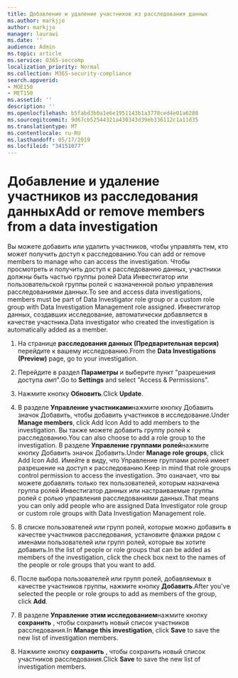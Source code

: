 ```yaml
---
title: Добавление и удаление участников из расследования данных
ms.author: markjjo
author: markjjo
manager: laurawi
ms.date: ''
audience: Admin
ms.topic: article
ms.service: O365-seccomp
localization_priority: Normal
ms.collection: M365-security-compliance
search.appverid:
- MOE150
- MET150
ms.assetid: ''
description: ''
ms.openlocfilehash: b5fabd3b0a1e6e1951143b1a3778ced4e01a6288
ms.sourcegitcommit: 9d67cb52544321a430343d39eb336112c1a11d35
ms.translationtype: MT
ms.contentlocale: ru-RU
ms.lasthandoff: 05/17/2019
ms.locfileid: "34151077"
---
```

# <a name="add-or-remove-members-from-a-data-investigation"></a><span data-ttu-id="6f841-102">Добавление и удаление участников из расследования данных</span><span class="sxs-lookup"><span data-stu-id="6f841-102">Add or remove members from a data investigation</span></span>

<span data-ttu-id="6f841-103">Вы можете добавить или удалить участников, чтобы управлять тем, кто может получить доступ к расследованию.</span><span class="sxs-lookup"><span data-stu-id="6f841-103">You can add or remove members to manage who can access the investigation.</span></span> <span data-ttu-id="6f841-104">Чтобы просмотреть и получить доступ к расследованию данных, участники должны быть частью группы ролей Data Инвестигатор или пользовательской группы ролей с назначенной ролью управления расследованиями данных.</span><span class="sxs-lookup"><span data-stu-id="6f841-104">To see and access data investigations, members must be part of Data Investigator role group or a custom role group with Data Investigation Management role assigned.</span></span> <span data-ttu-id="6f841-105">Инвестигатор данных, создавших исследование, автоматически добавляется в качестве участника.</span><span class="sxs-lookup"><span data-stu-id="6f841-105">Data investigator who created the investigation is automatically added as a member.</span></span>

1. <span data-ttu-id="6f841-106">На странице **расследования данных (Предварительная версия)** перейдите к вашему исследованию.</span><span class="sxs-lookup"><span data-stu-id="6f841-106">From the **Data Investigations (Preview)** page, go to your investigation.</span></span>

2. <span data-ttu-id="6f841-107">Перейдите в раздел **Параметры** и выберите пункт "разрешения доступа _амп_".</span><span class="sxs-lookup"><span data-stu-id="6f841-107">Go to **Settings** and select "Access & Permissions".</span></span>
 
3. <span data-ttu-id="6f841-108">Нажмите кнопку **Обновить**.</span><span class="sxs-lookup"><span data-stu-id="6f841-108">Click **Update**.</span></span>
 
4. <span data-ttu-id="6f841-109">В разделе **Управление участниками**нажмите кнопку Добавить значок Добавить, чтобы добавить участников в исследование.</span><span class="sxs-lookup"><span data-stu-id="6f841-109">Under **Manage members**, click Add Icon Add to add members to the investigation.</span></span> <span data-ttu-id="6f841-110">Вы также можете добавить группу ролей к расследованию.</span><span class="sxs-lookup"><span data-stu-id="6f841-110">You can also choose to add a role group to the investigation.</span></span> <span data-ttu-id="6f841-111">В разделе **Управление группами ролей**нажмите кнопку Добавить значок Добавить.</span><span class="sxs-lookup"><span data-stu-id="6f841-111">Under **Manage role groups**, click Add Icon Add.</span></span> 
     <span data-ttu-id="6f841-112">Имейте в виду, что Управление группами ролей имеет разрешение на доступ к расследованию.</span><span class="sxs-lookup"><span data-stu-id="6f841-112">Keep in mind that role groups control permission to access the investigation.</span></span> <span data-ttu-id="6f841-113">Это означает, что вы можете добавлять только тех пользователей, которым назначена группа ролей Инвестигатор данных или настраиваемые группы ролей с ролью управления расследованиями данных.</span><span class="sxs-lookup"><span data-stu-id="6f841-113">That means you can only add people who are assigned Data Investigator role group or custom role groups with Data Investigation Management role.</span></span>
 
5. <span data-ttu-id="6f841-114">В списке пользователей или групп ролей, которые можно добавить в качестве участников расследования, установите флажки рядом с именами пользователей или групп ролей, которые вы хотите добавить.</span><span class="sxs-lookup"><span data-stu-id="6f841-114">In the list of people or role groups that can be added as members of the investigation, click the check box next to the names of the people or role groups that you want to add.</span></span>

6. <span data-ttu-id="6f841-115">После выбора пользователей или групп ролей, добавляемых в качестве участников группы, нажмите кнопку **Добавить**.</span><span class="sxs-lookup"><span data-stu-id="6f841-115">After you've selected the people or role groups to add as members of the group, click **Add**.</span></span>

7. <span data-ttu-id="6f841-116">В разделе **Управление этим исследованием**нажмите кнопку **сохранить** , чтобы сохранить новый список участников расследования.</span><span class="sxs-lookup"><span data-stu-id="6f841-116">In **Manage this investigation**, click **Save** to save the new list of investigation members.</span></span>

8. <span data-ttu-id="6f841-117">Нажмите кнопку **сохранить** , чтобы сохранить новый список участников расследования.</span><span class="sxs-lookup"><span data-stu-id="6f841-117">Click **Save** to save the new list of investigation members.</span></span>
